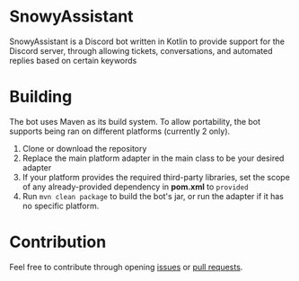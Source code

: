 # SnowyAssistant
SnowyAssistant is a Discord bot written in Kotlin to provide support for the Discord server, through allowing tickets, conversations, and automated replies based on certain keywords

# Building
The bot uses Maven as its build system. To allow portability, the bot supports being ran on different platforms (currently 2 only).

1. Clone or download the repository
2. Replace the main platform adapter in the main class to be your desired adapter
3. If your platform provides the required third-party libraries, set the scope of any already-provided dependency in **pom.xml** to `provided`
4. Run `mvn clean package` to build the bot's jar, or run the adapter if it has no specific platform.

# Contribution
Feel free to contribute through opening [issues](https://github.com/ReflxctionDev/SnowyAssistant/issues) or [pull requests](https://github.com/ReflxctionDev/SnowyAssistant/pulls).